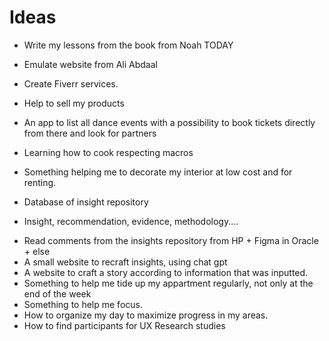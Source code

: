 
# Ideas


* Write my lessons from the book from Noah TODAY
* Emulate website from Ali Abdaal
* Create Fiverr services. 
* Help to sell my products
* An app to list all dance events with a possibility to book tickets directly from there and look for partners
* Learning how to cook respecting macros
* Something helping me to decorate my interior at low cost and for renting. 


* Database of insight repository
- Insight, recommendation, evidence, methodology....
* Read comments from the insights repository from HP + Figma in Oracle + else
* A small website to recraft insights, using chat gpt
* A website to craft a story according to information that was inputted. 
* Something to help me tide up my appartment regularly, not only at the end of the week
* Something to help me focus. 
* How to organize my day to maximize progress in my areas. 
* How to find participants for UX Research studies